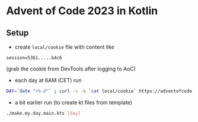 # Advent of Code 2023 in Kotlin

## Setup

- create `local/cookie` file with content like
```properties
session=5361.....b4c6
```
(grab the cookie from DevTools after logging to AoC)

- each day at 6AM (CET) run
```bash
DAY=`date "+%-d"` ; curl -v -b `cat local/cookie` https://adventofcode.com/2023/day/${DAY}/input -o local/day${DAY}_input.txt
```
- a bit earlier run (to create kt files from template)
```bash
./make.my.day.main.kts [day]
```
